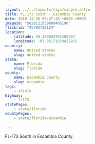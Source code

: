 ```yaml
---
layout: ../../layouts/sign/single.astro
title: FL-173 South - Escambia County
date: 2018-12-26 07:47:48 +0000 +0000
imageid: "5028121559689406190"
flickrid: "45792722124"
location:
    latitude: 30.380042991485567
    longitude: -87.35171810425915
country:
    name: United States
    slug: united-states
state:
    name: Florida
    slug: florida
county:
    name: Escambia County
    slug: escambia
tags:
    - shield
highway:
    - fl173
statePages:
    - state/florida
countyPages:
    - state/florida/escambia

---
```

FL-173 South in Escambia County.
